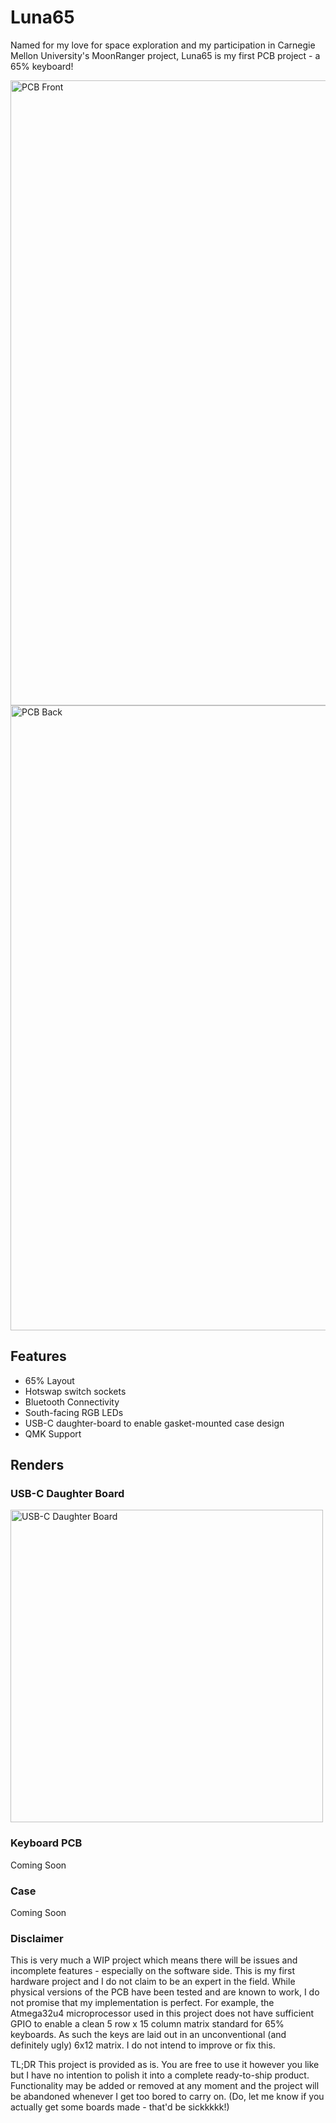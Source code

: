 # Luna65
Named for my love for space exploration and my participation in Carnegie Mellon University's MoonRanger project, Luna65 is my first PCB project - a 65% keyboard!

<img src="https://i.imgur.com/kheUoNr.jpeg" alt="PCB Front" width="1000"/>
<img src="https://i.imgur.com/5iaIYcW.jpeg" alt="PCB Back" width="1000"/>

## Features
* 65% Layout
* Hotswap switch sockets
* Bluetooth Connectivity
* South-facing RGB LEDs
* USB-C daughter-board to enable gasket-mounted case design
* QMK Support

## Renders

### USB-C Daughter Board
<img src="https://i.imgur.com/FhxFyNi.jpg" alt="USB-C Daughter Board" width="500"/>

### Keyboard PCB
Coming Soon

### Case
Coming Soon

### Disclaimer
This is very much a WIP project which means there will be issues and incomplete features - especially on the software side. This is my first hardware project
and I do not claim to be an expert in the field. While physical versions of the PCB have been tested and are known to work, I do not promise that my implementation
is perfect. For example, the Atmega32u4 microprocessor used in this project does not have sufficient GPIO to enable a clean 5 row x 15 column matrix standard for 65%
keyboards. As such the keys are laid out in an unconventional (and definitely ugly) 6x12 matrix. I do not intend to improve or fix this.

TL;DR This project is provided as is. You are free to use it however you like but I have no intention to polish it into a complete ready-to-ship product. Functionality
may be added or removed at any moment and the project will be abandoned whenever I get too bored to carry on.
(Do, let me know if you actually get some boards made - that'd be sickkkkk!)
